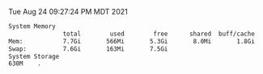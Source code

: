 Tue Aug 24 09:27:24 PM MDT 2021
```bash
System Memory
               total        used        free      shared  buff/cache   available
Mem:           7.7Gi       566Mi       5.3Gi       8.0Mi       1.8Gi       6.8Gi
Swap:          7.6Gi       163Mi       7.5Gi
System Storage
630M	.
```
```bash
